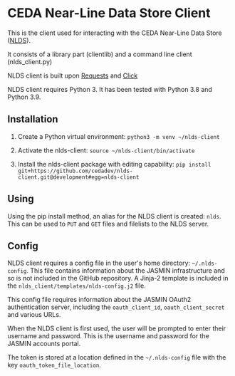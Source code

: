 CEDA Near-Line Data Store Client
================================

This is the client used for interacting with the CEDA Near-Line Data Store
([NLDS](https://github.com/cedadev/nlds)).

It consists of a library part (clientlib) and a command line client
(nlds_client.py)

NLDS client is built upon [Requests](https://docs.python-requests.org/en/master/index.html) and [Click](https://click.palletsprojects.com/en/8.0.x/)

NLDS client requires Python 3.  It has been tested with Python 3.8 and Python 3.9.

Installation
------------

1.  Create a Python virtual environment:
    `python3 -m venv ~/nlds-client`

2.  Activate the nlds-client:
    `source ~/nlds-client/bin/activate`

3.  Install the nlds-client package with editing capability:
    `pip install git+https://github.com/cedadev/nlds-client.git@development#egg=nlds-client`

Using
-----

Using the pip install method, an alias for the NLDS client is created: `nlds`.
This can be used to `PUT` and `GET` files and filelists to the NLDS server.

Config
------
NLDS client requires a config file in the user's home directory: `~/.nlds-config`.  This file contains information about the JASMIN infrastructure and so is not included in the GitHub repository.  A Jinja-2 template is included in the `nlds_client/templates/nlds-config.j2` file.

This config file requires information about the JASMIN OAuth2 authentication server, including the `oauth_client_id`, `oauth_client_secret` and various URLs.

When the NLDS client is first used, the user will be prompted to enter their username and password.  This is the username and password for the JASMIN accounts portal.

The token is stored at a location defined in the `~/.nlds-config` file with the key `oauth_token_file_location`.

